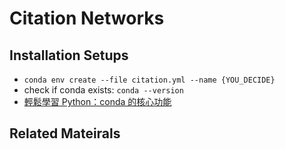 # Citation Networks

## Installation Setups

- `conda env create --file citation.yml --name {YOU_DECIDE}`
- check if conda exists: `conda --version`
- [輕鬆學習 Python：conda 的核心功能](https://medium.com/datainpoint/python-essentials-conda-quickstart-1f1e9ecd1025)


## Related Mateirals
 
<script src="https://gist.github.com/cyyeh/f88f1b3419f8e6535ec8d0fbd653ddee.js"></script>
